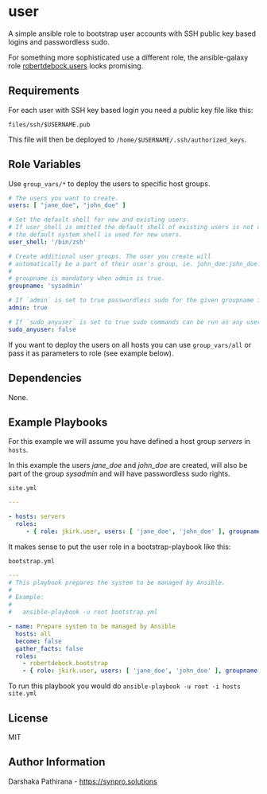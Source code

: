user
====

A simple ansible role to bootstrap user accounts with SSH public key based logins and passwordless sudo.

For something more sophisticated use a different role, the ansible-galaxy role [robertdebock.users](https://galaxy.ansible.com/robertdebock/users) looks promising.

Requirements
------------

For each user with SSH key based login you need a public key file like this:

`files/ssh/$USERNAME.pub`

This file will then be deployed to `/home/$USERNAME/.ssh/authorized_keys`.

Role Variables
--------------

Use `group_vars/*` to deploy the users to specific host groups.

```yaml
# The users you want to create.
users: [ "jane_doe", "john_doe" ]

# Set the default shell for new and existing users.
# If user_shell is omitted the default shell of existing users is not changed and
# the default system shell is used for new users.
user_shell: '/bin/zsh'

# Create additional user groups. The user you create will
# automatically be a part of their user's group, ie. john_doe:john_doe.
#
# groupname is mandatory when admin is true.
groupname: 'sysadmin'

# If `admin` is set to true passwordless sudo for the given groupname is set up
admin: true

# If `sudo_anyuser` is set to true sudo commands can be run as any user (via sudo -u)
sudo_anyuser: false
```

If you want to deploy the users on all hosts you can use `group_vars/all` or pass it as parameters to role (see example below).

Dependencies
------------

None.

Example Playbooks
-----------------

For this example we will assume you have defined a host group *servers* in `hosts`.

In this example the users *jane_doe* and *john_doe* are created, will also be part of the group *sysadmin* and will have passwordless sudo rights.

`site.yml`

```yaml
---

- hosts: servers
  roles:
     - { role: jkirk.user, users: [ 'jane_doe', 'john_doe' ], groupname: 'sysadmin', admin: true }
```

It makes sense to put the user role in a bootstrap-playbook like this:

`bootstrap.yml`

```yaml
---
# This playbook prepares the system to be managed by Ansible.
#
# Example:
#
#   ansible-playbook -u root bootstrap.yml

- name: Prepare system to be managed by Ansible
  hosts: all
  become: false
  gather_facts: false
  roles:
    - robertdebock.bootstrap
    - { role: jkirk.user, users: [ 'jane_doe', 'john_doe' ], groupname: 'sysadmin', admin: True }
```

To run this playbook you would do `ansible-playbook -u root -i hosts site.yml`

License
-------

MIT

Author Information
------------------

Darshaka Pathirana - https://synpro.solutions
